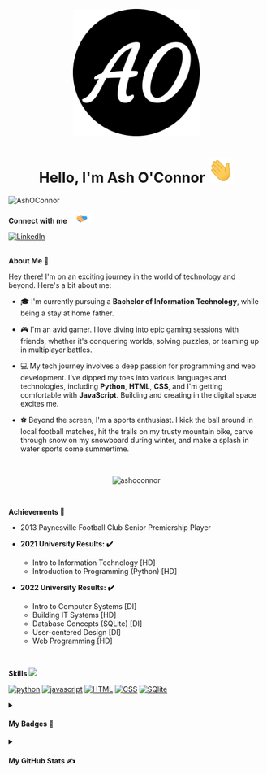 <p align="center">
  <img src="assets/ashoconnor.png" alt="websitelogo" width="250" height="250">
</p>

<h1 align="center">Hello, I'm Ash O'Connor <img src="assets/wave.gif" width="50px" height="50px"></h1>

<img src="https://komarev.com/ghpvc/?username=AshOConnor&label=Profile%20views&color=0e75b6&style=flat" alt="AshOConnor" />

**Connect with me** <img src="assets/handshake.gif" alt="Handshake" width="50"/>  

[<img src="https://img.shields.io/badge/LinkedIn-0077B5?style=for-the-badge&logo=linkedin&logoColor=white" alt="LinkedIn"/>](https://www.linkedin.com/in/ash-oconnor/)  
<br>

**About Me 🚀**

Hey there! I'm on an exciting journey in the world of technology and beyond. Here's a bit about me:

- 🎓 I'm currently pursuing a **Bachelor of Information Technology**, while being a stay at home father.

- 🎮 I'm an avid gamer. I love diving into epic gaming sessions with friends, whether it's conquering worlds, solving puzzles, or teaming up in multiplayer battles.

- 💻 My tech journey involves a deep passion for programming and web development. I've dipped my toes into various languages and technologies, including **Python**, **HTML**, **CSS**, and I'm getting comfortable with **JavaScript**. Building and creating in the digital space excites me.

- ⚽ Beyond the screen, I'm a sports enthusiast. I kick the ball around in local football matches, hit the trails on my trusty mountain bike, carve through snow on my snowboard during winter, and make a splash in water sports come summertime.

<br>

<p align="center" <a href="https://github.com/ryo-ma/github-profile-trophy"><img src="https://github-profile-trophy.vercel.app/?username=ashoconnor" alt="ashoconnor" /></a> </p>

<br>

**Achievements 🏅**
- 2013 Paynesville Football Club Senior Premiership Player
- **2021 University Results: ✔️**
  - Intro to Information Technology [HD]
  - Introduction to Programming (Python) [HD]

- **2022 University Results: ✔️**
  - Intro to Computer Systems [DI]
  - Building IT Systems [HD]
  - Database Concepts (SQLite) [DI]
  - User-centered Design [DI]
  - Web Programming [HD]

<br>

**Skills** <img src="https://media2.giphy.com/media/QssGEmpkyEOhBCb7e1/giphy.gif?cid=ecf05e47a0n3gi1bfqntqmob8g9aid1oyj2wr3ds3mg700bl&rid=giphy.gif" width="32">  

[<img src="https://cdn.jsdelivr.net/gh/devicons/devicon/icons/python/python-original.svg" alt="python" width="40" height="40"/>](https://www.python.org)
[<img src="https://cdn.jsdelivr.net/gh/devicons/devicon/icons/javascript/javascript-original.svg" alt="javascript" width="40" height="40"/>](https://developer.mozilla.org/en-US/docs/Web/JavaScript)
[<img src="https://cdn.jsdelivr.net/gh/devicons/devicon/icons/html5/html5-original.svg" alt="HTML" width="40" height="40"/>](https://en.wikipedia.org/wiki/CSS)
[<img src="https://cdn.jsdelivr.net/gh/devicons/devicon/icons/css3/css3-original.svg" alt="CSS" width="40" height="40"/>](https://en.wikipedia.org/wiki/HTML5)
[<img src="https://cdn.jsdelivr.net/gh/devicons/devicon/icons/sqlite/sqlite-original.svg" alt="SQlite" width="40" height="40"/>](https://www.sqlite.org/index.html)

<details>
  <summary><h4>My Badges 📕</h4></summary>

  <!--START_SECTION:badges-->

| Certification 1 | Certification 2 | Certification 3 |
| --------------- | --------------- | --------------- |
| [![Presenting Using Story](https://images.credly.com/size/150x150/images/598f2073-6d4a-4326-8aef-5eb67a2cafd4/cd5df1e1d4b7dfb315f4124dca8476fe.png)](http://www.credly.com/badges/a9d1a01c-2400-4ebe-8ab0-8760b419771d "Presenting Using Story") | [![Creative thinking essentials](https://images.credly.com/size/150x150/images/59938b23-a0df-4515-b296-adb6f89057d3/f6108f81379233b239a0df742cc3c222.png)](http://www.credly.com/badges/35c0de4f-e799-4f0b-9425-9ba21878cd4a "Creative thinking essentials") | [![Agile Ways of Working](https://images.credly.com/size/150x150/images/ba031ea5-9a15-4d02-9746-5f7998db0587/29bf79722dfce48eadd17a0ebf836f46.png)](http://www.credly.com/badges/0f7253ac-317b-4905-9ef1-b921b6b12412 "Agile Ways of Working") |
| [Presenting Using Story](http://www.credly.com/badges/a9d1a01c-2400-4ebe-8ab0-8760b419771d) |  [Creative Thinking Essentials](http://www.credly.com/badges/35c0de4f-e799-4f0b-9425-9ba21878cd4a)  | [Agile Ways of Working](http://www.credly.com/badges/0f7253ac-317b-4905-9ef1-b921b6b12412) |


  <!--END_SECTION:badges-->
</details>

<details>
  <summary><h4>My GitHub Stats ✍️</h4></summary>

| GitHub Stats | Top Languages |
|--------------|--------------|
| ![GitHub Stats](https://github-readme-stats.vercel.app/api?username=AshOConnor&show_icons=true&locale=en&theme=dark) | ![Top Languages](https://github-readme-stats.vercel.app/api/top-langs?username=AshOConnor&show_icons=true&locale=en&layout=compact&theme=dark) |


</details>

